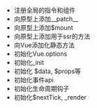 - 注册全局的指令和组件
- 向原型上添加__patch__
- 向原型上添加$mount
- 向原型上添加用于ssr的方法
- 向Vue添加化静态方法
- 初始化Vue.options
- 初始化_init
- 初始化 $data, $props等
- 初始化事件api
- 初始化生命周期钩子
- 初始化$nextTick, _render
